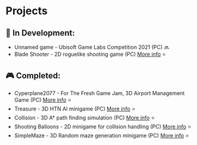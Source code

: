# Projects
## :game_die: **In Development:**

+ Unnamed game - Ubisoft Game Labs Competition 2021 (PC) :soon:
+ Blade Shooter - 2D roguelike shooting game (PC) [More info](https://github.com/Double-Seven/BladeRunnerGameProject) :star:

## :video_game: **Completed:**

+ Cyperplane2077 - For The Fresh Game Jam, 3D Airport Management Game (PC) [More info](https://github.com/Seibaah/The-Fresh-Game-Jam-2021) :star:
+ Treasure - 3D HTN AI minigame (PC) [More info](https://github.com/Double-Seven/Game_algorithm_implementation/tree/main/A4_HTN) :star:
+ Collision - 3D A* path finding simulation (PC) [More info](https://github.com/Double-Seven/Game_algorithm_implementation/tree/main/A2_CollisionDetection) :star:
+ Shooting Balloons - 2D minigame for collision handling (PC) [More info](https://github.com/Double-Seven/Game_algorithm_implementation/tree/main/A3_PathFinding) :star:
+ SimpleMaze - 3D Random maze generation minigame (PC) [More info](https://github.com/Double-Seven/Game_algorithm_implementation/tree/main/A1_Maze) :star:

<!--
**Double-Seven/Double-Seven** is a ✨ _special_ ✨ repository because its `README.md` (this file) appears on your GitHub profile.

Here are some ideas to get you started:

- 🔭 I’m currently working on ...
- 🌱 I’m currently learning ...
- 👯 I’m looking to collaborate on ...
- 🤔 I’m looking for help with ...
- 💬 Ask me about ...
- 📫 How to reach me: ...
- 😄 Pronouns: ...
- ⚡ Fun fact: ...
-->
